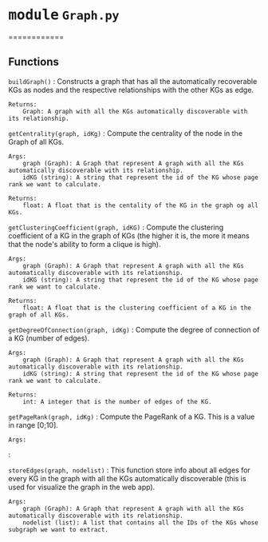 # <kbd>module</kbd> `Graph.py`
============

Functions
---------


`buildGraph()`
:   Constructs a graph that has all the automatically recoverable KGs as nodes and the respective relationships with the other KGs as edge.

    Returns:
        Graph: A graph with all the KGs automatically discoverable with its relationship.


`getCentrality(graph, idKg)`
:   Compute the centrality of the node in the Graph of all KGs.

    Args:
        graph (Graph): A Graph that represent A graph with all the KGs automatically discoverable with its relationship.
        idKG (string): A string that represent the id of the KG whose page rank we want to calculate.

    Returns:
        float: A float that is the centality of the KG in the graph og all KGs.


`getClusteringCoefficient(graph, idKG)`
:   Compute the clustering coefficient of a KG in the graph of KGs (the higher it is, the more it means that the node's ability to form a clique is high).     

    Args:
        graph (Graph): A Graph that represent A graph with all the KGs automatically discoverable with its relationship.
        idKG (string): A string that represent the id of the KG whose page rank we want to calculate.

    Returns:
        float: A float that is the clustering coefficient of a KG in the graph of all KGs.


`getDegreeOfConnection(graph, idKg)`
:   Compute the degree of connection of a KG (number of edges).

    Args:
        graph (Graph): A Graph that represent A graph with all the KGs automatically discoverable with its relationship.
        idKG (string): A string that represent the id of the KG whose page rank we want to calculate.

    Returns:
        int: A integer that is the number of edges of the KG.


`getPageRank(graph, idKg)`
:   Compute the PageRank of a KG. This is a value in range [0;10].

    Args:
:


`storeEdges(graph, nodelist)`
:   This function store info about all edges for every KG in the graph with all the KGs automatically discoverable (this is used for visualize the graph in the web app).

    Args:
        graph (Graph): A Graph that represent A graph with all the KGs automatically discoverable with its relationship.
        nodelist (list): A list that contains all the IDs of the KGs whose subgraph we want to extract.